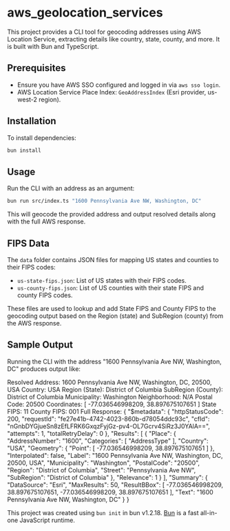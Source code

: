 # aws_geolocation_services

This project provides a CLI tool for geocoding addresses using AWS Location Service, extracting details like country, state, county, and more. It is built with Bun and TypeScript.

## Prerequisites

- Ensure you have AWS SSO configured and logged in via `aws sso login`.
- AWS Location Service Place Index: `GeoAddressIndex` (Esri provider, us-west-2 region).

## Installation

To install dependencies:

```bash
bun install
```

## Usage

Run the CLI with an address as an argument:

```bash
bun run src/index.ts "1600 Pennsylvania Ave NW, Washington, DC"
```

This will geocode the provided address and output resolved details along with the full AWS response.

## FIPS Data

The `data` folder contains JSON files for mapping US states and counties to their FIPS codes:
- `us-state-fips.json`: List of US states with their FIPS codes.
- `us-county-fips.json`: List of US counties with their state FIPS and county FIPS codes.

These files are used to lookup and add State FIPS and County FIPS to the geocoding output based on the Region (state) and SubRegion (county) from the AWS response.

## Sample Output

Running the CLI with the address "1600 Pennsylvania Ave NW, Washington, DC" produces output like:

Resolved Address: 1600 Pennsylvania Ave NW, Washington, DC, 20500, USA
Country: USA
Region (State): District of Columbia
SubRegion (County): District of Columbia
Municipality: Washington
Neighborhood: N/A
Postal Code: 20500
Coordinates: [ -77.036546998209, 38.897675107651 ]
State FIPS: 11
County FIPS: 001
Full Response: {
  "$metadata": {
    "httpStatusCode": 200,
    "requestId": "fe27e41b-4742-4023-860b-d78054ddc93c",
    "cfId": "nGnbDYGjueSn8zEfLFRK6GxqzFyjGz-pv4-OL7Gcrv4SiRz3J0YAlA==",
    "attempts": 1,
    "totalRetryDelay": 0
  },
  "Results": [
    {
      "Place": {
        "AddressNumber": "1600",
        "Categories": [
          "AddressType"
        ],
        "Country": "USA",
        "Geometry": {
          "Point": [
            -77.036546998209,
            38.897675107651
          ]
        },
        "Interpolated": false,
        "Label": "1600 Pennsylvania Ave NW, Washington, DC, 20500, USA",
        "Municipality": "Washington",
        "PostalCode": "20500",
        "Region": "District of Columbia",
        "Street": "Pennsylvania Ave NW",
        "SubRegion": "District of Columbia"
      },
      "Relevance": 1
    }
  ],
  "Summary": {
    "DataSource": "Esri",
    "MaxResults": 50,
    "ResultBBox": [
      -77.036546998209,
      38.897675107651,
      -77.036546998209,
      38.897675107651
    ],
    "Text": "1600 Pennsylvania Ave NW, Washington, DC"
  }
}

This project was created using `bun init` in bun v1.2.18. [Bun](https://bun.sh) is a fast all-in-one JavaScript runtime.
